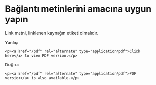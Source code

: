 # Bağlantı metinlerini amacına uygun yapın

Link metni, linklenen kaynağın etiketi olmalıdır.

Yanlış:

```
<p><a href="/pdf" rel="alternate" type="application/pdf">Click here</a> to view PDF version.</p>
```

Doğru:

```
<p><a href="/pdf" rel="alternate" type="application/pdf">PDF version</a> is also available.</p>
```

